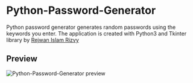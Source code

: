 # Python-Password-Generator
Python password generator generates random passwords using the keywords you enter. The application is created with Python3 and Tkinter library by [Rejwan Islam Rizvy](https://www.facebook.com/RIR360)

## Preview
![Python-Password-Generator preview](https://user-images.githubusercontent.com/50569315/98355717-c040af00-204c-11eb-9424-e8298cf725d1.gif)
